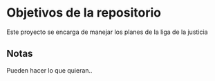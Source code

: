 # Objetivos de la repositorio

Este proyecto se encarga de manejar los planes de la liga de la justicia


## Notas
Pueden hacer lo que quieran..
